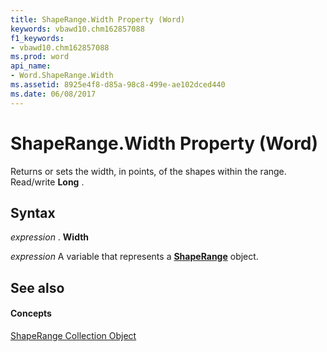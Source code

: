```yaml
---
title: ShapeRange.Width Property (Word)
keywords: vbawd10.chm162857088
f1_keywords:
- vbawd10.chm162857088
ms.prod: word
api_name:
- Word.ShapeRange.Width
ms.assetid: 8925e4f8-d85a-98c8-499e-ae102dced440
ms.date: 06/08/2017
---
```



# ShapeRange.Width Property (Word)

Returns or sets the width, in points, of the shapes within the range. Read/write **Long** .


## Syntax

 _expression_ . **Width**

 _expression_ A variable that represents a **[ShapeRange](shaperange-object-word.md)** object.


## See also


#### Concepts


[ShapeRange Collection Object](shaperange-object-word.md)

